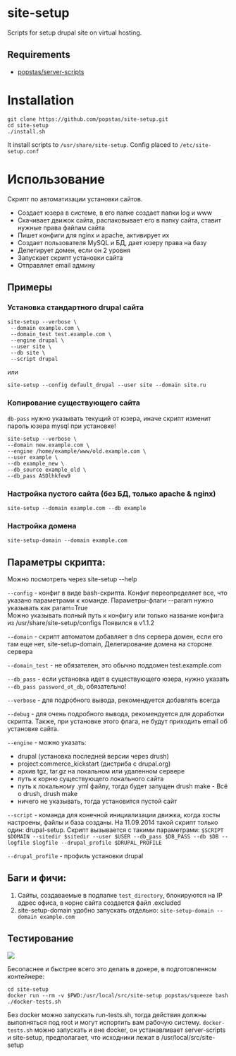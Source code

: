 # site-setup
Scripts for setup drupal site on virtual hosting.

## Requirements
- [popstas/server-scripts](https://github.com/popstas/server-scripts)

# Installation
```
git clone https://github.com/popstas/site-setup.git
cd site-setup
./install.sh
```

It install scripts to `/usr/share/site-setup`.
Config placed to `/etc/site-setup.conf`

# Использование

Скрипт по автоматизации установки сайтов.

- Создает юзера в системе, в его папке создает папки log и www
- Скачивает движок сайта, распаковывает его в папку сайта, ставит нужные права файлам сайта
- Пишет конфиги для nginx и apache, активирует их
- Создает пользователя MySQL и БД, дает юзеру права на базу
- Делегирует домен, если он 2 уровня
- Запускает скрипт установки сайта
- Отправляет email админу


## Примеры

### Установка стандартного drupal сайта
```
site-setup --verbose \
 --domain example.com \
 --domain_test test.example.com \
 --engine drupal \
 --user site \
 --db site \
 --script drupal
```

или
```
site-setup --config default_drupal --user site --domain site.ru
```

### Копирование существующего сайта
`db-pass` нужно указывать текущий от юзера, иначе скрипт изменит пароль юзера mysql при установке!
```
site-setup --verbose \
--domain new.example.com \
--engine /home/example/www/old.example.com \
--user example \
--db example_new \
--db_source example_old \
--db_pass ASDlhkfew9
```

### Настройка пустого сайта (без БД, только apache & nginx)
```
site-setup --domain example.com --db example
```

### Настройка домена
```
site-setup-domain --domain example.com
```


## Параметры скрипта:
Можно посмотреть через site-setup --help

`--config` - конфиг в виде bash-скрипта. Конфиг переопределяет все, что указано параметрами к команде. 
Параметры-флаги --param нужно указывать как param=True  
Можно указывать полный путь к конфигу или только название конфига из /usr/share/site-setup/configs
Появился в v1.1.2

`--domain` - скрипт автоматом добавляет в dns сервера домен, если его там еще нет, site-setup-domain, Делегирование домена на стороне сервера

`--domain_test` - не обязателен, это обычно поддомен test.example.com

`--db_pass` - если установка идет в существующего юзера, нужно указать `--db_pass password_ot_db`, обязательно!

`--verbose` - для подробного вывода, рекомендуется добавлять всегда

`--debug` - для очень подробного вывода, рекомендуется для доработки скрипта. Также, при установке этого флага, не будут приходить email об установке сайта.

`--engine` - можно указать:
- drupal (установка последней версии через drush)
- project:commerce_kickstart (дистриба с drupal.org)
- архив tgz, tar.gz на локальном или удаленном сервере
- путь к корню существующего локального сайта
- путь к локальному .yml файлу, тогда будет запущен drush make - Всё о drush, drush make
- ничего не указывать, тогда установится пустой сайт

`--script` - команда для конечной инициализации движка, когда хосты настроены, файлы и база созданы.
На 11.09.2014 такой скрипт только один: drupal-setup. Скрипт вызывается с такими параметрами:
`$SCRIPT $DOMAIN --sitedir $sitedir --user $USER --db_pass $DB_PASS --db $DB --logfile $logfile --drupal_profile $DRUPAL_PROFILE`

`--drupal_profile` - профиль установки drupal




## Баги и фичи:
1. Сайты, создаваемые в подпапке `test_directory`, блокируются на IP адрес офиса, в корне сайта создается файл .excluded
2. site-setup-domain удобно запускать отдельно: `site-setup-domain --domain example.com`



## Тестирование
<a href="http://ci.viasite.ru/viewType.html?buildTypeId=SiteSetup_Build">
<img src="http://ci.viasite.ru/app/rest/builds/buildType:(id:SiteSetup_Build)/statusIcon"/></a>

Бесопаснее и быстрее всего это делать в докере, в подготовленном контейнере:
```
cd site-setup
docker run --rm -v $PWD:/usr/local/src/site-setup popstas/squeeze bash ./docker-tests.sh
```

Без docker можно запускать run-tests.sh, тогда действия должны выполняться под root и могут испортить вам рабочую систему.
`docker-tests.sh` можно запускать и вне docker, он устанавливает server-scripts и site-setup, предполагает, что исходники лежат в /usr/local/src/site-setup

